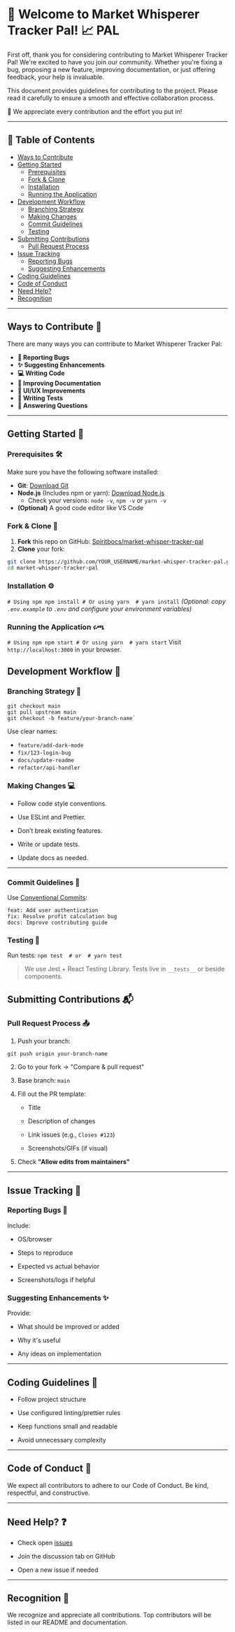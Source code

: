 
# 👋 Welcome to Market Whisperer Tracker Pal! 📈 PAL

First off, thank you for considering contributing to Market Whisperer Tracker Pal! We're excited to have you join our community. Whether you're fixing a bug, proposing a new feature, improving documentation, or just offering feedback, your help is invaluable.

This document provides guidelines for contributing to the project. Please read it carefully to ensure a smooth and effective collaboration process.

💖 We appreciate every contribution and the effort you put in!

---

## 📜 Table of Contents

- [Ways to Contribute](#ways-to-contribute)
- [Getting Started](#getting-started)
  - [Prerequisites](#prerequisites)
  - [Fork & Clone](#fork--clone)
  - [Installation](#installation)
  - [Running the Application](#running-the-application)
- [Development Workflow](#development-workflow)
  - [Branching Strategy](#branching-strategy)
  - [Making Changes](#making-changes)
  - [Commit Guidelines](#commit-guidelines)
  - [Testing](#testing-)
- [Submitting Contributions](#submitting-contributions)
  - [Pull Request Process](#pull-request-process)
- [Issue Tracking](#issue-tracking)
  - [Reporting Bugs](#reporting-bugs)
  - [Suggesting Enhancements](#suggesting-enhancements)
- [Coding Guidelines](#coding-guidelines)
- [Code of Conduct](#code-of-conduct)
- [Need Help?](#need-help)
- [Recognition](#recognition)

---

## Ways to Contribute 🤝

There are many ways you can contribute to Market Whisperer Tracker Pal:

- **🐛 Reporting Bugs**
- **✨ Suggesting Enhancements**
- **💻 Writing Code**
- **📖 Improving Documentation**
- **🎨 UI/UX Improvements**
- **🧪 Writing Tests**
- **💬 Answering Questions**

---

## Getting Started 🚀

### Prerequisites 🛠️

Make sure you have the following software installed:

- **Git**: [Download Git](https://git-scm.com/downloads)
- **Node.js** (Includes npm or yarn): [Download Node.js](https://nodejs.org/)
  - Check your versions: `node -v`, `npm -v` or `yarn -v`
- **(Optional)** A good code editor like VS Code

### Fork & Clone 🍴

1. **Fork** this repo on GitHub: [Spiritbocs/market-whisper-tracker-pal](https://github.com/Spiritbocs/market-whisper-tracker-pal)
2. **Clone** your fork:

```bash
git clone https://github.com/YOUR_USERNAME/market-whisper-tracker-pal.git
cd market-whisper-tracker-pal
```

### Installation ⚙️
`# Using npm npm install # Or using yarn  # yarn install` 
_(Optional: copy `.env.example` to `.env` and configure your environment variables)_

### Running the Application ሩጫ
`# Using npm npm start # Or using yarn  # yarn start` 
Visit `http://localhost:3000` in your browser.

## Development Workflow 🔄

### Branching Strategy 🌿
```
git checkout main
git pull upstream main
git checkout -b feature/your-branch-name` 
```

Use clear names:
-   `feature/add-dark-mode`
-   `fix/123-login-bug`
-   `docs/update-readme`
-   `refactor/api-handler`
### Making Changes 💻

-   Follow code style conventions.
    
-   Use ESLint and Prettier.
    
-   Don’t break existing features.
    
-   Write or update tests.
    
-   Update docs as needed.
    

----------

### Commit Guidelines 💬

Use [Conventional Commits](https://www.conventionalcommits.org):
```
feat: Add user authentication
fix: Resolve profit calculation bug
docs: Improve contributing guide
```

### Testing 🧪

Run tests:
`npm test  # or  # yarn test` 

> We use Jest + React Testing Library. Tests live in `__tests__` or
> beside components.

## Submitting Contributions 📬

### Pull Request Process 📤

1.  Push your branch:

`git push origin your-branch-name` 

2.  Go to your fork → "Compare & pull request"
    
3.  Base branch: `main`
    
4.  Fill out the PR template:
    
    -   Title
        
    -   Description of changes
        
    -   Link issues (e.g., `Closes #123`)
        
    -   Screenshots/GIFs (if visual)
        
5.  Check **"Allow edits from maintainers"**


----------

## Issue Tracking 🎯

### Reporting Bugs 🐛

Include:

-   OS/browser
    
-   Steps to reproduce
    
-   Expected vs actual behavior
    
-   Screenshots/logs if helpful
    

### Suggesting Enhancements ✨

Provide:

-   What should be improved or added
    
-   Why it's useful
    
-   Any ideas on implementation
    

----------

## Coding Guidelines 📏

-   Follow project structure
    
-   Use configured linting/prettier rules
    
-   Keep functions small and readable
    
-   Avoid unnecessary complexity
    

----------

## Code of Conduct 🫡

We expect all contributors to adhere to our Code of Conduct. Be kind, respectful, and constructive.

----------

## Need Help? ❓

-   Check open [issues](https://github.com/Spiritbocs/market-whisper-tracker-pal/issues)
    
-   Join the discussion tab on GitHub
    
-   Open a new issue if needed
    

----------

## Recognition 🎉

We recognize and appreciate all contributions. Top contributors will be listed in our README and documentation.
